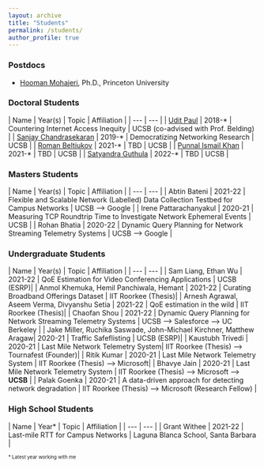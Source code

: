 ```yaml
---
layout: archive
title: "Students"
permalink: /students/
author_profile: true
---
```


<!-- <img style="float: center; padding: 10px 10px 10px 10px;" src="http://hannah-rae.github.io/images/group_zoom.jpg" width=500> -->

### Postdocs
* [Hooman Mohajeri](https://hoomanm.info/), Ph.D., Princeton University
<!-- | Name | Year(s) |  |
| --- | --- |
| [Hooman Mohajeri](https://hoomanm.info/) | 2023-* | Countering Internet Access Inequity | UCSB (co-advised with Prof. Belding) | -->

### Doctoral Students

| Name | Year(s) | Topic | Affiliation |
| --- | --- |
| [Udit Paul](https://u-paul.github.io/) | 2018-* | Countering Internet Access Inequity | UCSB (co-advised with Prof. Belding) |
| [Sanjay Chandrasekaran](http://sites.cs.ucsb.edu/~sanjaychandrasekaran/) | 2019-* | Democratizing Networking Research | UCSB |
| [Roman Beltiukov](https://maybe-hello-world.github.io/) | 2021-* | TBD | UCSB |
| [Punnal Ismail Khan](https://punnal.github.io/) | 2021-* | TBD | UCSB |
| [Satyandra Guthula](https://www.linkedin.com/in/satyandra-guthula-59b25363/) | 2022-* | TBD | UCSB |

### Masters Students

| Name | Year(s) | Topic | Affiliation |
| --- | --- |
| Abtin Bateni | 2021-22 | Flexible and Scalable Network (Labelled) Data Collection Testbed for Campus Networks | UCSB --> Google |
| Irene Pattarachanyakul | 2020-21 | Measuring TCP Roundtrip Time to Investigate Network Ephemeral Events | UCSB |
| Rohan Bhatia | 2020-22 | Dynamic Query Planning for Network Streaming Telemetry Systems | UCSB --> Google |



### Undergraduate Students

| Name | Year(s) | Topic | Affiliation |
| --- | --- |
| Sam Liang, Ethan Wu | 2021-22 | QoE Estimation for Video Conferencing Applications | UCSB (ESRP)|
| Anmol Khemuka, Hemil Panchiwala, Hemant | 2021-22 | Curating Broadband Offerings Dataset | IIT Roorkee (Thesis)|
| Arnesh Agrawal, Aseem Verma, Divyanshu Setia | 2021-22 | QoE estimation in the wild | IIT Roorkee (Thesis)|
| Chaofan Shou | 2021-22 | Dynamic Query Planning for Network Streaming Telemetry Systems | UCSB --> Salesforce --> UC Berkeley |
| Jake Miller, Ruchika Saswade, John-Michael Kirchner, Matthew Aragaw| 2020-21 | Traffic Safeflisting | UCSB (ESRP)|
| Kaustubh Trivedi | 2020-21 | Last Mile Network Telemetry System| IIT Roorkee (Thesis) --> Tournafest (Founder)|
| Ritik Kumar | 2020-21 | Last Mile Network Telemetry System | IIT Roorkee (Thesis) --> Microsoft|
| Bhavye Jain | 2020-21 | Last Mile Network Telemetry System | IIT Roorkee (Thesis) --> Microsoft --> **UCSB** |
| Palak Goenka | 2020-21 | A data-driven approach for detecting network degradation |  IIT Roorkee (Thesis) --> Microsoft (Research Fellow) |

<!-- | Mateo Wang | 2021-22 | Characterizing Broadband Offerings in US | UCSB (ESRP)| -->


### High School Students

| Name | Year\* | Topic | Affiliation |
| --- | --- |
| Grant Withee | 2021-22 | Last-mile RTT for Campus Networks | Laguna Blanca School, Santa Barbara |

<sub><sup>\* Latest year working with me</sup></sub>

<!-- ### Other research advising

| Name | Year\* | Topic | Last Known Affiliation |
| --- | --- |
| NDspace team | 2022 | Depth estimation for Street2Sat using structure from motion (Deloitte Gravity Challenge) | n/a |
| Robert Huppertz | 2021 | Burned area mapping near refugee settlements | Orbio |

<sub><sup>\* Latest year working with me</sup></sub> -->
